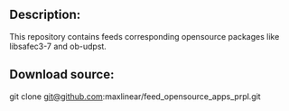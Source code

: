 ## Description:
 
This repository contains feeds corresponding opensource packages like libsafec3-7 and ob-udpst.
 
## Download source:
 
git clone git@github.com:maxlinear/feed_opensource_apps_prpl.git
